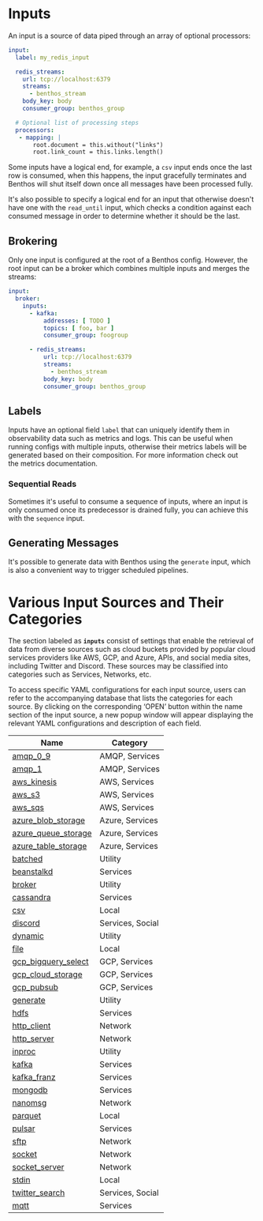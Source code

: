 # Inputs

An input is a source of data piped through an array of optional processors:

```yaml
input:
  label: my_redis_input

  redis_streams:
    url: tcp://localhost:6379
    streams:
      - benthos_stream
    body_key: body
    consumer_group: benthos_group

  # Optional list of processing steps
  processors:
   - mapping: |
       root.document = this.without("links")
       root.link_count = this.links.length()
```

Some inputs have a logical end, for example, a `csv` input ends once the last row is consumed, when this happens, the input gracefully terminates and Benthos will shut itself down once all messages have been processed fully.

It's also possible to specify a logical end for an input that otherwise doesn't have one with the `read_until` input, which checks a condition against each consumed message in order to determine whether it should be the last.

## Brokering

Only one input is configured at the root of a Benthos config. However, the root input can be a broker which combines multiple inputs and merges the streams:

```yaml
input:
  broker:
    inputs:
      - kafka:
          addresses: [ TODO ]
          topics: [ foo, bar ]
          consumer_group: foogroup

      - redis_streams:
          url: tcp://localhost:6379
          streams:
            - benthos_stream
          body_key: body
          consumer_group: benthos_group
```

## Labels

Inputs have an optional field `label` that can uniquely identify them in observability data such as metrics and logs. This can be useful when running configs with multiple inputs, otherwise their metrics labels will be generated based on their composition. For more information check out the metrics documentation.

### Sequential Reads

Sometimes it's useful to consume a sequence of inputs, where an input is only consumed once its predecessor is drained fully, you can achieve this with the `sequence` input.

## Generating Messages

It's possible to generate data with Benthos using the `generate` input, which is also a convenient way to trigger scheduled pipelines.

# Various Input Sources and Their Categories

The section labeled as **`inputs`** consist of settings that enable the retrieval of data from diverse sources such as cloud buckets provided by popular cloud services providers like AWS, GCP, and Azure, APIs, and social media sites, including Twitter and Discord. These sources may be classified into categories such as Services, Networks, etc.

To access specific YAML configurations for each input source, users can refer to the accompanying database that lists the categories for each source. By clicking on the corresponding ‘OPEN’ button within the name section of the input source, a new popup window will appear displaying the relevant YAML configurations and description of each field.


<center>

|Name|Category|
|---|---|
|[amqp_0_9](/resources/stacks/benthos/components/inputs/amqp_0_9/)|AMQP, Services|
|[amqp_1](/resources/stacks/benthos/components/inputs/amqp_1/)|AMQP, Services|
|[aws_kinesis](/resources/stacks/benthos/components/inputs/aws_kinesis/)|AWS, Services|
|[aws_s3](/resources/stacks/benthos/components/inputs/aws_s3/)|AWS, Services|
|[aws_sqs](/resources/stacks/benthos/components/inputs/aws_sqs/)|AWS, Services|
|[azure_blob_storage](/resources/stacks/benthos/components/inputs/azure_blob_storage/)|Azure, Services|
|[azure_queue_storage](/resources/stacks/benthos/components/inputs/azure_queue_storage/)|Azure, Services|
|[azure_table_storage](/resources/stacks/benthos/components/inputs/azure_table_storage/)|Azure, Services|
|[batched](/resources/stacks/benthos/components/inputs/batched/)|Utility|
|[beanstalkd](/resources/stacks/benthos/components/inputs/beanstalkd/)|Services|
|[broker](/resources/stacks/benthos/components/inputs/broker/)|Utility|
|[cassandra](/resources/stacks/benthos/components/inputs/cassandra/)|Services|
|[csv](/resources/stacks/benthos/components/inputs/csv/)|Local|
|[discord](/resources/stacks/benthos/components/inputs/discord/)|Services, Social|
|[dynamic](/resources/stacks/benthos/components/inputs/dynamic/)|Utility|
|[file](/resources/stacks/benthos/components/inputs/file/)|Local|
|[gcp_bigquery_select](/resources/stacks/benthos/components/inputs/gcp_bigquery_select/)|GCP, Services|
|[gcp_cloud_storage](/resources/stacks/benthos/components/inputs/gcp_cloud_storage/)|GCP, Services|
|[gcp_pubsub](/resources/stacks/benthos/components/inputs/gcp_pubsub/)|GCP, Services|
|[generate](/resources/stacks/benthos/components/inputs/generate/)|Utility|
|[hdfs](/resources/stacks/benthos/components/inputs/hdfs/)|Services|
|[http_client](/resources/stacks/benthos/components/inputs/http_client/)|Network|
|[http_server](/resources/stacks/benthos/components/inputs/http_server/)|Network|
|[inproc](/resources/stacks/benthos/components/inputs/inproc/)|Utility|
|[kafka](/resources/stacks/benthos/components/inputs/kafka/)|Services|
|[kafka_franz](/resources/stacks/benthos/components/inputs/kafka_franz/)|Services|
|[mongodb](/resources/stacks/benthos/components/inputs/mongodb/)|Services|
|[nanomsg](/resources/stacks/benthos/components/inputs/nanomsg/)|Network|
|[parquet](/resources/stacks/benthos/components/inputs/parquet/)|Local|
|[pulsar](/resources/stacks/benthos/components/inputs/pulsar/)|Services|
|[sftp](/resources/stacks/benthos/components/inputs/sftp/)|Network|
|[socket](/resources/stacks/benthos/components/inputs/socket/)|Network|
|[socket_server](/resources/stacks/benthos/components/inputs/socket_server/)|Network|
|[stdin](/resources/stacks/benthos/components/inputs/stdin/)|Local|
|[twitter_search](/resources/stacks/benthos/components/inputs/twitter_search/)|Services, Social|
|[mqtt](/resources/stacks/benthos/components/inputs/mqtt/)|Services|

</center>